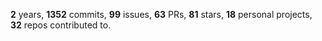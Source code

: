 **2** years, **1352** commits, **99** issues, **63** PRs, **81** stars, **18** personal projects, **32** repos contributed to.
